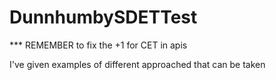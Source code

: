# DunnhumbySDETTest

*** REMEMBER to fix the +1 for CET in apis

I've given examples of different approached that can be taken